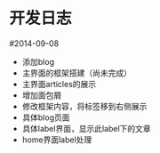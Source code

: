 开发日志
=============

#2014-09-08

+ 添加blog
+ 主界面的框架搭建（尚未完成）
+ 主界面articles的展示
+ 增加面包屑
+ 修改框架内容，将标签移到右侧展示
+ 具体blog页面
+ 具体label界面，显示此label下的文章
+ home界面label处理